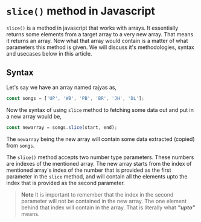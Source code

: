 # `slice()` method in Javascript

`slice()` is a method in javascript that works with arrays. It essentially returns some elements from a target array to a very new array. That means it returns an array. Now what that array would contain is a matter of what parameters this method is given. We will discuss it's methodologies, syntax and usecases below in this article.

## Syntax
Let's say we have an array named rajyas as,
```js
const songs = ['UP', 'WB', 'PB', 'BR', 'JH', 'DL'];
```
Now the syntax of using `slice` method to fetching some data out and put in a new array would be, 
```js
const newarray = songs.slice(start, end);
```
The `newarray` being the new array will contain some data extracted (copied) from `songs`.


The `slice()` method accepts two number type parameters. These numbers are indexes of the mentioned array. The new array starts from the index of mentioned array's index of the number that is provided as the first parameter in the `slice` method, and will contain all the elements upto the index that is provided as the second parameter.


> **Note**
> It is important to remember that the index in the second parameter will not be contained in the new array. The one element behind that index will contain in the array. That is literally what ***"upto"*** means.
